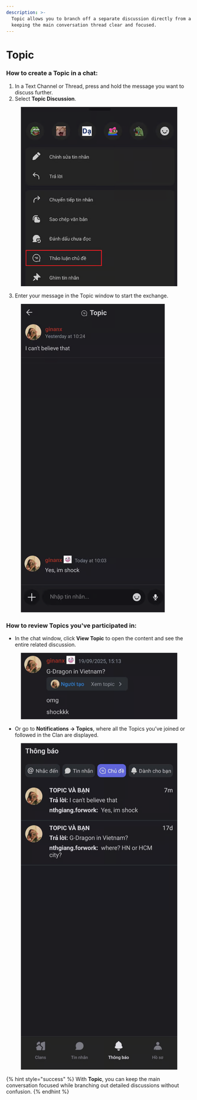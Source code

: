 ```yaml
---
description: >-
  Topic allows you to branch off a separate discussion directly from a message,
  keeping the main conversation thread clear and focused.
---
```


# Topic

### **How to create a Topic in a chat:**

1. In a Text Channel or Thread, press and hold the message you want to discuss further.
2. Select **Topic Discussion**.

<figure><img src="../../../../../../.gitbook/assets/image (66).png" alt=""><figcaption></figcaption></figure>

3. Enter your message in the Topic window to start the exchange.&#x20;

<figure><img src="../../../../../../.gitbook/assets/image (67).png" alt=""><figcaption></figcaption></figure>

### **How to review Topics you've participated in:**

* In the chat window, click **View Topic** to open the content and see the entire related discussion.

<figure><img src="../../../../../../.gitbook/assets/image (68).png" alt=""><figcaption></figcaption></figure>

* Or go to **Notifications → Topics**, where all the Topics you’ve joined or followed in the Clan are displayed.

<figure><img src="../../../../../../.gitbook/assets/image (69).png" alt=""><figcaption></figcaption></figure>

{% hint style="success" %}
With **Topic**, you can keep the main conversation focused while branching out detailed discussions without confusion.
{% endhint %}
